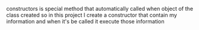 constructors is special method that automatically called when object of the class created
so in this project I create a constructor that contain my information and when it's be called it execute those information 
